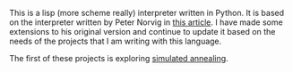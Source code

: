 This is a lisp (more scheme really) interpreter written in Python. It is based on the interpreter written by Peter Norvig in [this
article](https://norvig.com/lispy2.html). I have made some extensions to his original version and continue to update it based on the needs
of the projects that I am writing with this language.

The first of these projects is exploring [simulated annealing](simulated_annealing/).
